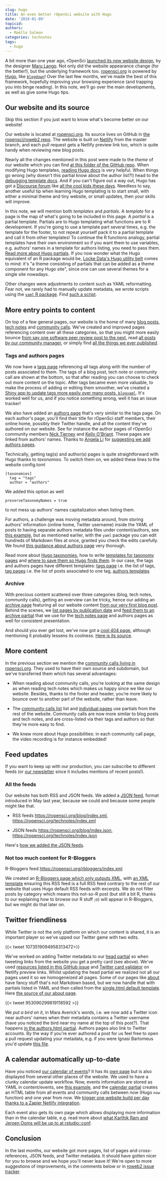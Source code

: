 ```yaml
---
slug: hugo
title: An even better rOpenSci website with Hugo
date: '2019-01-09'
topicid:
authors:
  - Maëlle Salmon
categories: technotes
tags:
  - hugo
---
```


A bit more than one year ago, rOpenSci [launched its new website design](https://twitter.com/rOpenSci/status/925036483383148545), by the designer [Maru Lango](https://www.marulango.com/). Not only did the website appearance change (for the better!), but the underlying framework too. [ropensci.org](https://ropensci.org) is powered by [Hugo](https://gohugo.io/), like [`blogdown`](https://CRAN.R-project.org/package=blogdown)! Over the last few months, we've made the best of this framework, hopefully improving your browsing experience (and trapping you into binge reading). In this note, we'll go over the main developments, as well as give some Hugo tips. 

## Our website and its source

Skip this section if you just want to know what's become better on our website!

Our website is located at [ropensci.org](https://ropensci.org). Its source lives on GitHub in [the ropensci/roweb2 repo](https://github.com/ropensci/roweb2/). The website is built on [Netlify](https://www.netlify.com/) from the master branch, and each pull request gets a Netlify preview link too, which is quite handy when reviewing new blog posts.

Nearly all the changes mentioned in this post were made to the _theme_ of our website which you can find [at this folder of the GitHub repo](https://github.com/ropensci/roweb2/tree/master/themes/ropensci/layouts). When modifying Hugo templates, [reading Hugo docs](https://gohugo.io/documentation/) is very helpful. When things go wrong (why doesn't this partial know about the author list?!) head to the [debugging template docs](https://gohugo.io/templates/template-debugging/). And if you can't figure out a way out, Hugo has got a [Discourse forum](https://discourse.gohugo.io/) like [all the cool kids these days](https://discuss.ropensci.org/). Needless to say, another useful tip when learning Hugo templating is to start small, with either a minimal theme and tiny website, or small updates, then your skills will improve.

In this note, we will mention both _templates_ and _partials_. A _template_ for a page is the map of what's going to be included in this page. A _partial_ is a partial template. Partials are to Hugo templating what functions are to R development. If you're going to use a template part several times, e.g. the template for the footer, to not repeat yourself pack it to a partial template and call it from other templates! To continue the R functions analogy, partial templates have their own environment so if you want them to use variables, e.g. authors' names in a template for authors listing, you need to pass them. [Read more about Hugo partials](https://gohugo.io/templates/partials/). If you now wonder what the Hugo equivalent of an R package would be, [Locke Data's Hugo utility belt](https://github.com/lockedatapublished/hugo-utilitybelt) comes to mind: it's "a theme consisting of partials that can be added as a theme component for any Hugo site", since one can use several themes for a single site nowadays.

Other changes were adjustments to content such as YAML reformatting. Fear not, we rarely had to manually update metadata, we wrote scripts using the [`yaml` R package](https://CRAN.R-project.org/package=yaml). Find [such a script](https://github.com/ropensci/roweb2/issues/197#issuecomment-394264824).

## More entry points to content

On top of a few general pages, our website is the home of many [blog posts](/blog), [tech notes](/technotes) and [community calls](/commcalls). We've created and improved pages referencing content over all these categories, so that you might more easily bounce [from say one software peer review post to the next](/tags/software-peer-review), read [all posts by our community manager](/authors/stefanie-butland), or simply find [all the things we ever published](/archive).

### Tags and authors pages

We now have a [tags page](/tags) referencing all tags along with the number of posts associated to them. The tags of a blog post, tech note or community call are shown at the bottom, so that after reading you can choose to check out more content on the topic. After tags became even more valuable, to make the process of adding or editing them smoother, we've created a [Shiny app to update tags more easily over many posts, `blogyaml`](https://github.com/ropenscilabs/blogyaml). It's worked well for us, and if you notice something wrong, well it has an issue tracker!

We also have added an [authors page](/authors) that's very similar to the tags page. On each author's page, you'll find their title for rOpenSci staff members, their online home, possibly their Twitter handle, and all the content they've authored on our website. See for instance the author pages of rOpenSci community members [Nick Tierney](authors/nicholas-tierney/) and [Kelly O'Briant](authors/kelly-obriant/). These pages are linked from authors' names. Thanks to [Angela Li](https://angela-li.github.io/) for [suggesting we add authors pages](https://github.com/ropensci/roweb2/issues/365).

Technically, getting tag(s) and author(s) pages is quite straightforward with Hugo thanks to _taxonomies_. To switch them on, we added these lines to the website config.toml

```
[taxonomies]
  tag = "tags"
  author = "authors"
```

We added this option as well

```
preserveTaxonomyNames = true
```

to not mess up authors' names capitalization when listing them.

For authors, a challenge was moving metadata around, from storing authors' information (online home, Twitter username) inside the YAML of posts to having separate authors metadata files under content/authors, see [this example](https://github.com/ropensci/roweb2/blob/master/content/authors/ignasi-bartomeus/_index.md), but as mentioned earlier, with the `yaml` package you can edit hundreds of Markdown files at once, granted you check the edits carefully. We found [this guidance about authors page](https://www.netlify.com/blog/2018/07/24/hugo-tips-how-to-create-author-pages/) very thorough.

Read more about [Hugo taxonomies](https://gohugo.io/content-management/taxonomies/), how to write [templates for taxonomy pages](https://gohugo.io/templates/taxonomy-templates/) and [where to save them so Hugo finds them](https://gohugo.io/templates/lookup-order/#examples-layout-lookup-for-taxonomy-list-pages). In our case, the tags and authors pages have different templates: [tags page](https://github.com/ropensci/roweb2/blob/master/themes/ropensci/layouts/_default/terms.html) i.e. the list of tags, [tag pages](https://github.com/ropensci/roweb2/blob/master/themes/ropensci/layouts/taxonomy/tag.html) i.e. the list of posts associated to one tag, [authors templates](https://github.com/ropensci/roweb2/tree/master/themes/ropensci/layouts/authors)

### Archive

With precious content scattered over three categories (blog, tech notes, community calls), getting an overview can be tricky, hence our adding an [archive page](/archive) featuring all our website content [from our very first blog post](https://ropensci.org/blog/2012/11/26/is-invasive/). Behind the scenes, we [list pages by publication date](https://github.com/ropensci/roweb2/blob/master/themes/ropensci/layouts/_default/single.html#L29) and [feed them to an archive partial](https://github.com/ropensci/roweb2/blob/master/themes/ropensci/layouts/partials/archive.html) that we use for the [tech notes page](/technotes) and authors pages as well for consistent presentation.

And should you ever get lost, we've now got a [cool 404 page](/404), although mentioning it probably lessens its coolness. [Here is its source](https://github.com/ropensci/roweb2/blob/master/themes/ropensci/layouts/404.html).

## More content

In the previous section we mention the [community calls living in ropensci.org](/commcalls). They used to have their own source and subdomain, but we've transferred them which has several advantages:

* When reading about community calls, you're looking at the same design as when reading tech notes which makes us happy since we like our website. Besides, thanks to the footer and header, you’re more likely to bounce over to another part of the website, rather than leave. 

* The [community calls list](/commcalls) list and [individual pages](https://ropensci.org/commcalls/2018-12-18/) use partials from the rest of the website. Community calls are now more similar to blog posts and tech notes, and are cross-listed via their tags and authors so that they're more easy to find.

* We knew more about Hugo possibilities: in each community call page, the video recording is for instance embedded!

## Feed updates

If you want to keep up with our production, you can subscribe to different feeds (or [our newsletter](https://news.ropensci.org/) since it includes mentions of recent posts!).

### All the feeds

Our website has both RSS and JSON feeds. We added a [JSON feed](https://jsonfeed.org/), format introduced in May last year, because we could and because some people might like that. 

* RSS feeds https://ropensci.org/blog/index.xml, https://ropensci.org/technotes/index.xml

* JSON feeds https://ropensci.org/blog/index.json, https://ropensci.org/technotes/index.json

Here's [how we added the JSON feeds](https://github.com/ropensci/roweb2/pull/315).

### Not too much content for R-Bloggers

R-Bloggers feed https://ropensci.org/rbloggers/index.xml

We created an [R-Bloggers page which only outputs XML](https://github.com/ropensci/roweb2/blob/master/content/rbloggers/_index.md), with [an XML template](https://github.com/ropensci/roweb2/blob/master/themes/ropensci/layouts/rbloggers/rss.xml) ensuring this RSS feed is a full RSS feed contrary to the rest of our website that uses Hugo default RSS feeds with excerpts. We do not filter posts by category which means this not-so-R post (but still a bit R, thanks to our explaining how to browse our R stuff ;o) will appear in R-Bloggers, but we might do that later on.

## Twitter friendliness

While Twitter is not the only platform on which our content is shared, it is an important player so we've upped our Twitter game with two edits.

{{< tweet 1073519094958313472>}}

We've worked on adding Twitter metadata to our [head partial](https://github.com/ropensci/roweb2/blob/master/themes/ropensci/layouts/partials/head.html) so when tweeting links from the website you get a pretty card (see above). We've used [resources listed in this GitHub issue](https://github.com/ropensci/roweb2/issues/290#issue-367542204) and [Twitter card validator](https://cards-dev.twitter.com/validator) on Netlify preview links. Whilst updating the head partial we realized not all our pages used it so we homogeneized all pages. Some of our pages like [about](/about) have fancy stuff that's not Markdown based, but we now handle that with partials listed in YAML and then called from the [single.html default template](https://github.com/ropensci/roweb2/blob/master/themes/ropensci/layouts/_default/single.html). Here [the source of our about page](https://github.com/ropensci/roweb2/blob/master/content/about.md).

{{< tweet 953090299819118592 >}}

We _put a bird on it_, in Mara Averick's words, i.e. we now add a Twitter icon near authors' names when their metadata contains a Twitter username (have you noticed the bird near my name at the top of this post?). That happens [in the authors.html partial](https://github.com/ropensci/roweb2/blob/master/themes/ropensci/layouts/partials/authors.html). Authors pages also link to Twitter accounts. By the way if you're ever authored a post for us feel free to open a pull request updating your metadata, e.g. if you were Ignasi Bartomeus you'd update [this file](https://github.com/ropensci/roweb2/blob/master/content/authors/ignasi-bartomeus/_index.md).

## A calendar automatically up-to-date

Have you noticed [our calendar of events](/events)? It has its [own page](/events) but is also displayed from several other places of the website. We used to have a clunky calendar update workflow. Now, events information are stored as YAML in content/events, see [this example](https://github.com/ropensci/roweb2/blob/master/content/events/2019-01-15-rstudioconf.md), and the [calendar partial](https://github.com/ropensci/roweb2/blob/master/themes/ropensci/layouts/partials/calendar.html) creates an HTML table from all events and community calls between _now_ (Hugo `now` function) and one year from now. We [trigger one website build per day thanks to a Zapier Netlify integration](https://zapier.com/apps/netlify/integrations). 

Each event also gets its own page which allows displaying more information than in the calendar table, e.g. read more about [what Karthik Ram and Jeroen Ooms will be up to at rstudio::conf](https://ropensci.org/events/2019-01-15-rstudioconf/).

## Conclusion

In the last months, our website got more pages, list of pages and cross-references, JSON feeds, and Twitter metadata. It should have gotten nicer for you to browse and we hope you'll never leave it! We're open to more suggestions of improvements, in the comments below or in [roweb2 issue tracker](https://github.com/ropensci/roweb2/).
